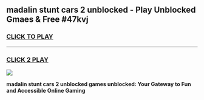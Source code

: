 
## madalin stunt cars 2 unblocked - Play Unblocked Gmaes & Free #47kvj
<h3>
<a href="https://news.freeplayer.one?title=madalin_stunt_cars_2_unblocked&ref=03M">CLICK TO PLAY</a></h3>
<hr>

<h3>
<a href="https://news.freeplayer.one?title=madalin_stunt_cars_2_unblocked&ref=03M">CLICK 2 PLAY</a>
  
</h3>

<a href="https://news.freeplayer.one?title=madalin_stunt_cars_2_unblocked&ref=03M"><img src="https://clearcache.store/games.png"></a>


**madalin stunt cars 2 unblocked games unblocked: Your Gateway to Fun and Accessible Online Gaming**

